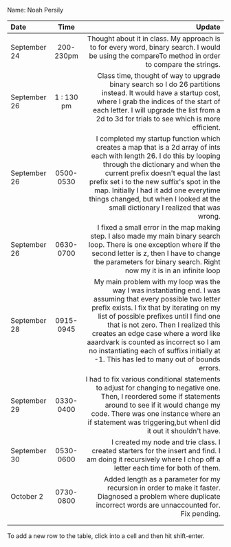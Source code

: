 Name: Noah Persily

| Date         |    Time    |                                                                                                                                                                                                                                                                                                                                                                                                                       Update |
|:-------------|:----------:|-----------------------------------------------------------------------------------------------------------------------------------------------------------------------------------------------------------------------------------------------------------------------------------------------------------------------------------------------------------------------------------------------------------------------------:|
| September 24 | 200-230pm  |                                                                                                                                                                                                                                                                           Thought about it in class. My approach is to for every word, binary search. I would be using the compareTo method in order to compare the strings. |
| September 26 | 1 : 130 pm |                                                                                                                                                                    Class time, thought of way to upgrade binary search so I do 26 partitions instead. It would have a startup cost, where I grab the indices of the start of each letter. I will upgrade the list from a 2d to 3d for trials to see which is more efficient. |
| September 26 | 0500-0530  |                                               I completed my startup function which creates a map that is a 2d array of ints each with length 26. I do this by looping through the dictionary and when the current prefix doesn't equal the last prefix set i to the new suffix's spot in the map. Initially I had it add one everytime things changed, but when I looked at the small dictionary I realized that was wrong. |
| September 26 | 0630-0700  |                                                                                                                                                                                 I fixed a small error in the map making step. I also made my main binary search loop. There is one exception where if the second letter is z, then I have to change the parameters for binary search. Right now my it is in an infinite loop |
| September 28 | 0915-0945  | My main problem with my loop was the way I was instantiating end. I was assuming that every possible two letter prefix exists. I fix that by iterating on my list of possible prefixes until I find one that is not zero. Then I realized this creates an edge case where a word like aaardvark is counted as incorrect so I am no instantiating each of suffixs initially at -1. This has led to many out of bounds errors. |
| September 29 | 0330-0400  |                                                                                                                                                       I had to fix various conditional statements to adjust for changing to negative one. Then, I reordered some if statements around to see if it would change my code. There was one instance where an if statement was triggering,but whenI did it out it shouldn't have. |
| September 30 | 0530-0600  |                                                                                                                                                                                                                                                                I created my node and trie class. I created starters for the insert and find. I am doing it recursively where I chop off a letter each time for both of them. |
| October 2    | 0730-0800  |                                                                                                                                                                                                                                                              Added length as a parameter for my recursion in order to make it faster. Diagnosed a problem where duplicate incorrect words are unnaccounted for. Fix pending. |
|              |            |                                                                                                                                                                                                                                                                                                                                                                                                                              |
|              |            |                                                                                                                                                                                                                                                                                                                                                                                                                              |





To add a new row to the table, click into a cell and then hit shift-enter.